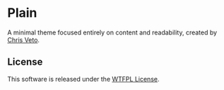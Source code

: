 # Plain

A minimal theme focused entirely on content and readability, created by [Chris Veto](http://codera.in).

## License

This software is released under the [WTFPL License](http://sam.zoy.org/wtfpl/COPYING).
